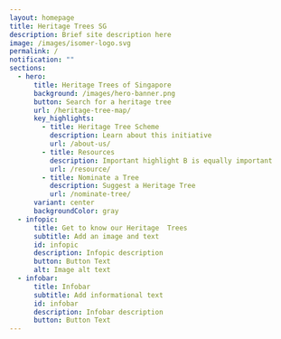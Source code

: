 ```yaml
---
layout: homepage
title: Heritage Trees SG
description: Brief site description here
image: /images/isomer-logo.svg
permalink: /
notification: ""
sections:
  - hero:
      title: Heritage Trees of Singapore
      background: /images/hero-banner.png
      button: Search for a heritage tree
      url: /heritage-tree-map/
      key_highlights:
        - title: Heritage Tree Scheme
          description: Learn about this initiative
          url: /about-us/
        - title: Resources
          description: Important highlight B is equally important
          url: /resource/
        - title: Nominate a Tree
          description: Suggest a Heritage Tree
          url: /nominate-tree/
      variant: center
      backgroundColor: gray
  - infopic:
      title: Get to know our Heritage  Trees
      subtitle: Add an image and text
      id: infopic
      description: Infopic description
      button: Button Text
      alt: Image alt text
  - infobar:
      title: Infobar
      subtitle: Add informational text
      id: infobar
      description: Infobar description
      button: Button Text
---
```

